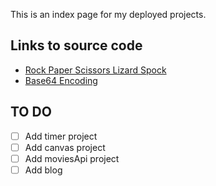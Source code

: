 This is an index page for my deployed projects.

## Links to source code

- [Rock Paper Scissors Lizard Spock](https://github.com/3willows/rpsLizardSpock)
- [Base64 Encoding](https://github.com/3willows/messages)

## TO DO

- [ ] Add timer project
- [ ] Add canvas project
- [ ] Add moviesApi project
- [ ] Add blog